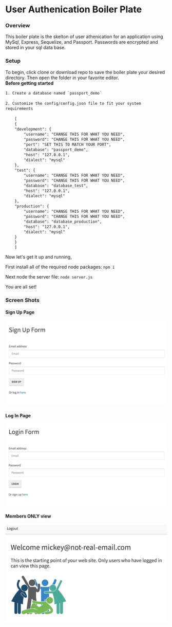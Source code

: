 # User Authenication Boiler Plate

### Overview

This boiler plate is the skelton of user athenication for an application using MySql, Express, Sequelize, and Passport.  Passwords are encrypted and stored in your sql data base. 

### Setup

To begin, click clone or download repo to save the boiler plate your desired directory.  Then open the folder in your favorite editor.  
    **Before getting started**
    
    1. Create a database named `passport_demo`

    2. Customize the config/config.json file to fit your system requirements

        [
        {
        "development": {
            "username": "CHANGE THIS FOR WHAT YOU NEED",
            "password": "CHANGE THIS FOR WHAT YOU NEED",
            "port": "SET THIS TO MATCH YOUR PORT",
            "database": "passport_demo",
            "host": "127.0.0.1",
            "dialect": "mysql"
        },
        "test": {
            "username": "CHANGE THIS FOR WHAT YOU NEED",
            "password": "CHANGE THIS FOR WHAT YOU NEED",
            "database": "database_test",
            "host": "127.0.0.1",
            "dialect": "mysql"
        },
        "production": {
            "username": "CHANGE THIS FOR WHAT YOU NEED",
            "password": "CHANGE THIS FOR WHAT YOU NEED",
            "database": "database_production",
            "host": "127.0.0.1",
            "dialect": "mysql"
        }
        }
        ]

Now let's get it up and running,

First install all of the required node packages:
`npm i`

Next node the server file:
`node server.js`

You are all set!

### Screen Shots

#### Sign Up Page
![](public/images/sign-up.png)
#### Log In Page
![](public/images/signin.png)
#### Members ONLY view
![](public/images/member.png)